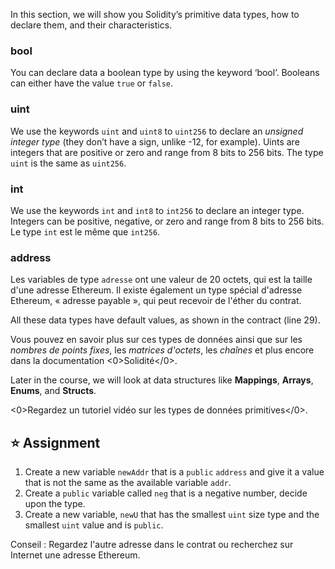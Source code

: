 In this section, we will show you Solidity’s primitive data types, how to declare them, and their characteristics.

### bool

You can declare data a boolean type by using the keyword ‘bool’. Booleans can either have the value `true` or `false`.

### uint

We use  the keywords `uint` and `uint8` to `uint256` to declare an _unsigned integer type_ (they don’t have a sign, unlike -12, for example). Uints are integers that are positive or zero and range from 8 bits to 256 bits. The type `uint` is the same as `uint256`.

### int

We use the keywords `int` and `int8` to `int256` to declare an integer type. Integers can be positive, negative, or zero and range from 8 bits to 256 bits. Le type `int` est le même que `int256`.

### address

Les variables de type `adresse` ont une valeur de 20 octets, qui est la taille d'une adresse Ethereum. Il existe également un type spécial d'adresse Ethereum, « adresse payable », qui peut recevoir de l'éther du contrat.

All these data types have default values, as shown in the contract (line 29).

Vous pouvez en savoir plus sur ces types de données ainsi que sur les _nombres de points fixes_, les _matrices d'octets_, les _chaînes_ et plus encore dans la documentation <0>Solidité</0>.

Later in the course, we will look at data structures like **Mappings**, **Arrays**, **Enums**, and **Structs**.

<0>Regardez un tutoriel vidéo sur les types de données primitives</0>.

## ⭐️ Assignment

1. Create a new variable `newAddr` that is a `public` `address` and give it a value that is not the same as the available variable `addr`.
2. Create a `public` variable called `neg` that is a negative number, decide upon the type.
3. Create a new variable, `newU` that has the smallest `uint` size type and the smallest `uint` value and is `public`.

Conseil : Regardez l'autre adresse dans le contrat ou recherchez sur Internet une adresse Ethereum.
